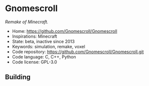 # Gnomescroll

_Remake of Minecraft._

- Home: https://github.com/Gnomescroll/Gnomescroll
- Inspirations: Minecraft
- State: beta, inactive since 2013
- Keywords: simulation, remake, voxel
- Code repository: https://github.com/Gnomescroll/Gnomescroll.git
- Code language: C, C++, Python
- Code license: GPL-3.0

## Building
